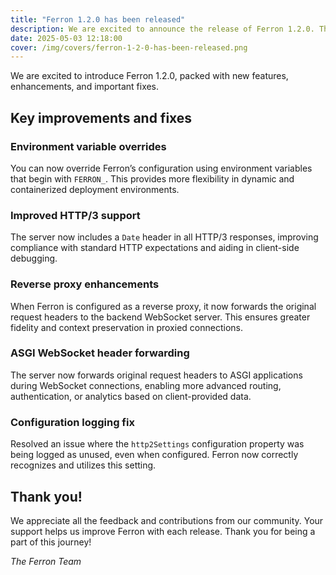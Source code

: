 ```yaml
---
title: "Ferron 1.2.0 has been released"
description: We are excited to announce the release of Ferron 1.2.0. This release brings several new features, improvements, and fixes.
date: 2025-05-03 12:18:00
cover: /img/covers/ferron-1-2-0-has-been-released.png
---
```


We are excited to introduce Ferron 1.2.0, packed with new features, enhancements, and important fixes.

## Key improvements and fixes

### Environment variable overrides

You can now override Ferron’s configuration using environment variables that begin with `FERRON_`. This provides more flexibility in dynamic and containerized deployment environments.

### Improved HTTP/3 support

The server now includes a `Date` header in all HTTP/3 responses, improving compliance with standard HTTP expectations and aiding in client-side debugging.

### Reverse proxy enhancements

When Ferron is configured as a reverse proxy, it now forwards the original request headers to the backend WebSocket server. This ensures greater fidelity and context preservation in proxied connections.

### ASGI WebSocket header forwarding

The server now forwards original request headers to ASGI applications during WebSocket connections, enabling more advanced routing, authentication, or analytics based on client-provided data.

### Configuration logging fix

Resolved an issue where the `http2Settings` configuration property was being logged as unused, even when configured. Ferron now correctly recognizes and utilizes this setting.

## Thank you!

We appreciate all the feedback and contributions from our community. Your support helps us improve Ferron with each release. Thank you for being a part of this journey!

_The Ferron Team_
